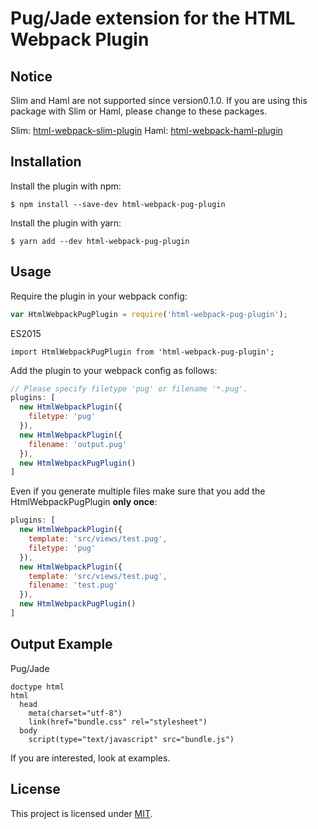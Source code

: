 Pug/Jade extension for the HTML Webpack Plugin
========================================

Notice
------------
Slim and Haml are not supported since version0.1.0.
If you are using this package with Slim or Haml, please change to these packages.

Slim: [html-webpack-slim-plugin](https://www.npmjs.com/package/html-webpack-slim-plugin)
Haml: [html-webpack-haml-plugin](https://www.npmjs.com/package/html-webpack-haml-plugin)

Installation
------------
Install the plugin with npm:

```shell
$ npm install --save-dev html-webpack-pug-plugin
```

Install the plugin with yarn:

```shell
$ yarn add --dev html-webpack-pug-plugin
```

Usage
-----
Require the plugin in your webpack config:

```javascript
var HtmlWebpackPugPlugin = require('html-webpack-pug-plugin');
```

ES2015

```es2015
import HtmlWebpackPugPlugin from 'html-webpack-pug-plugin';
```

Add the plugin to your webpack config as follows:

```javascript
// Please specify filetype 'pug' or filename '*.pug'.
plugins: [
  new HtmlWebpackPlugin({
    filetype: 'pug'
  }),
  new HtmlWebpackPlugin({
    filename: 'output.pug'
  }),
  new HtmlWebpackPugPlugin()
]  
```

Even if you generate multiple files make sure that you add the HtmlWebpackPugPlugin **only once**:

```javascript
plugins: [
  new HtmlWebpackPlugin({
    template: 'src/views/test.pug',
    filetype: 'pug'
  }),
  new HtmlWebpackPlugin({
    template: 'src/views/test.pug',
    filename: 'test.pug'
  }),
  new HtmlWebpackPugPlugin()
]  
```

Output Example
--------------

Pug/Jade

```pug
doctype html
html
  head
    meta(charset="utf-8")
    link(href="bundle.css" rel="stylesheet")
  body
    script(type="text/javascript" src="bundle.js")
```

If you are interested, look at examples.

License
-------

This project is licensed under [MIT](https://github.com/negibouze/html-webpack-pug-plugin/blob/master/LICENSE).
